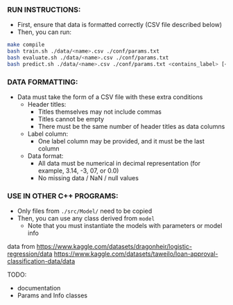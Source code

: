 ### RUN INSTRUCTIONS:
- First, ensure that data is formatted correctly (CSV file described below)
- Then, you can run:
```bash
make compile
bash train.sh ./data/<name>.csv ./conf/params.txt
bash evaluate.sh ./data/<name>.csv ./conf/params.txt
bash predict.sh ./data/<name>.csv ./conf/params.txt <contains_label> [<output_file>]
```

### DATA FORMATTING:
- Data must take the form of a CSV file with these extra conditions
    - Header titles:
        - Titles themselves may not include commas
        - Titles cannot be empty
        - There must be the same number of header titles as data columns
    - Label column:
        - One label column may be provided, and it must be the last column
    - Data format:
        - All data must be numerical in decimal representation (for example, 3.14, -3, 07, or 0.0)
        - No missing data / NaN / null values

### USE IN OTHER C++ PROGRAMS:
- Only files from `./src/Model/` need to be copied
- Then, you can use any class derived from `model`
    - Note that you must instantiate the models with parameters or model info

data from
https://www.kaggle.com/datasets/dragonheir/logistic-regression/data
https://www.kaggle.com/datasets/taweilo/loan-approval-classification-data/data

TODO:
- documentation
- Params and Info classes